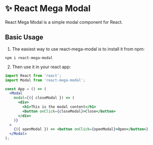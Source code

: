 # ✨ React Mega Modal

React Mega Modal is a simple modal component for React.

## Basic Usage

1. The easiest way to use react-mega-modal is to install it from npm:

`npm i react-mega-modal`

2. Then use it in your react app:

```jsx
import React from 'react';
import Modal from 'react-mega-modal';

const App = () => (
  <Modal
    modal={({ closeModal }) => (
      <div>
        <h1>This is the modal content</h1>
        <button onClick={closeModal}>Close</button>
      </div>
    )}
  >
    {({ openModal }) => <button onClick={openModal}>Open</button>}
  </Modal>
);
```
